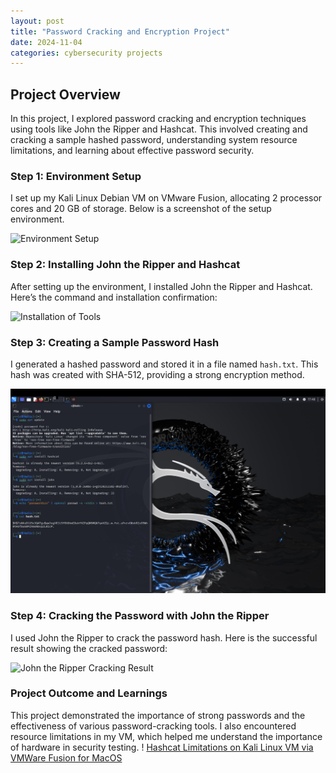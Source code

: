 ```yaml
---
layout: post
title: "Password Cracking and Encryption Project"
date: 2024-11-04
categories: cybersecurity projects
---
```

## Project Overview

In this project, I explored password cracking and encryption techniques using tools like John the Ripper and Hashcat. This involved creating and cracking a sample hashed password, understanding system resource limitations, and learning about effective password security.

### Step 1: Environment Setup

I set up my Kali Linux Debian VM on VMware Fusion, allocating 2 processor cores and 20 GB of storage. Below is a screenshot of the setup environment.

![Environment Setup](Eviroment-Setup.png)

### Step 2: Installing John the Ripper and Hashcat

After setting up the environment, I installed John the Ripper and Hashcat. Here’s the command and installation confirmation:

![Installation of Tools](Install-John-and-Hashcat.png)

### Step 3: Creating a Sample Password Hash

I generated a hashed password and stored it in a file named `hash.txt`. This hash was created with SHA-512, providing a strong encryption method.

![Password Hash Creation](Create-Sample-Password-Hash.png)

### Step 4: Cracking the Password with John the Ripper

I used John the Ripper to crack the password hash. Here is the successful result showing the cracked password:

![John the Ripper Cracking Result](John-1.png-John-2.png-John-3.png)

### Project Outcome and Learnings

This project demonstrated the importance of strong passwords and the effectiveness of various password-cracking tools. I also encountered resource limitations in my VM, which helped me understand the importance of hardware in security testing.
! [Hashcat Limitations on Kali Linux VM via VMWare Fusion for MacOS](Hashcat-1-Hashcat2)
